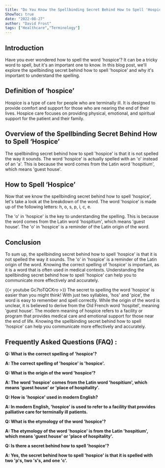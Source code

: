 ```yaml
---
title: "Do You Know the Spellbinding Secret Behind How to Spell 'Hospice'?!"
ShowToc: true 
date: "2022-08-27"
author: "David Frost" 
tags: ["Healthcare","Terminology"]
---
```

## Introduction

Have you ever wondered how to spell the word 'hospice'? It can be a tricky word to spell, but it's an important one to know. In this blog post, we'll explore the spellbinding secret behind how to spell 'hospice' and why it's important to understand the spelling.

## Definition of ‘hospice’

Hospice is a type of care for people who are terminally ill. It is designed to provide comfort and support for those who are nearing the end of their lives. Hospice care focuses on providing physical, emotional, and spiritual support for the patient and their family.

## Overview of the Spellbinding Secret Behind How to Spell ‘Hospice’

The spellbinding secret behind how to spell 'hospice' is that it is not spelled the way it sounds. The word 'hospice' is actually spelled with an 'o' instead of an 'a'. This is because the word comes from the Latin word 'hospitium', which means 'guest house'.

## How to Spell ‘Hospice’

Now that we know the spellbinding secret behind how to spell 'hospice', let's take a look at the breakdown of the word. The word 'hospice' is made up of the following letters: h, o, s, p, i, c, e. 

The 'o' in 'hospice' is the key to understanding the spelling. This is because the word comes from the Latin word 'hospitium', which means 'guest house'. The 'o' in 'hospice' is a reminder of the Latin origin of the word.

## Conclusion

To sum up, the spellbinding secret behind how to spell 'hospice' is that it is not spelled the way it sounds. The 'o' in 'hospice' is a reminder of the Latin origin of the word. Knowing the correct spelling of 'hospice' is important, as it is a word that is often used in medical contexts. Understanding the spellbinding secret behind how to spell 'hospice' can help you to communicate more effectively and accurately.

{{< youtube Gc7toTQCKro >}} 
The secret to spelling the word 'hospice' is easier than you might think! With just two syllables, 'hos' and 'pice', the word is easy to remember and spell correctly. While the origin of the word is unclear, it is believed to derive from the Old French word 'hospitel', meaning 'guest house'. The modern meaning of hospice refers to a facility or program that provides medical care and emotional support for those near the end of life. Knowing the spellbinding secret behind how to spell 'hospice' can help you communicate more effectively and accurately.

## Frequently Asked Questions (FAQ) :
**Q: What is the correct spelling of 'hospice'?**

**A: The correct spelling of 'hospice' is 'hospice'.**

**Q: What is the origin of the word 'hospice'?**

**A: The word 'hospice' comes from the Latin word 'hospitium', which means 'guest house' or 'place of hospitality'.**

**Q: How is 'hospice' used in modern English?**

**A: In modern English, 'hospice' is used to refer to a facility that provides palliative care for terminally ill patients.**

**Q: What is the etymology of the word 'hospice'?**

**A: The etymology of the word 'hospice' is from the Latin 'hospitium', which means 'guest house' or 'place of hospitality'.**

**Q: Is there a secret behind how to spell 'hospice'?**

**A: Yes, the secret behind how to spell 'hospice' is that it is spelled with two 'p's, two 's's, and one 'c'.**





